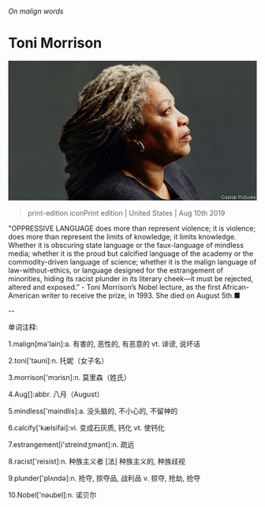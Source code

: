 ###### On malign words

# Toni Morrison 

![image](images/20190810_USP002_0.jpg) 

> print-edition iconPrint edition | United States | Aug 10th 2019 

"OPPRESSIVE LANGUAGE does more than represent violence; it is violence; does more than represent the limits of knowledge; it limits knowledge. Whether it is obscuring state language or the faux-language of mindless media; whether it is the proud but calcified language of the academy or the commodity-driven language of science; whether it is the malign language of law-without-ethics, or language designed for the estrangement of minorities, hiding its racist plunder in its literary cheek—it must be rejected, altered and exposed.” - Toni Morrison’s Nobel lecture, as the first African-American writer to receive the prize, in 1993. She died on August 5th.■ 

-- 

 单词注释:

1.malign[mә'lain]:a. 有害的, 恶性的, 有恶意的 vt. 诽谤, 说坏话 

2.toni['tәuni]:n. 托妮（女子名） 

3.morrison['mɔrisn]:n. 莫里森（姓氏） 

4.Aug[]:abbr. 八月（August） 

5.mindless['maindlis]:a. 没头脑的, 不小心的, 不留神的 

6.calcify['kælsifai]:vi. 变成石灰质, 钙化 vt. 使钙化 

7.estrangement[i'streindʒmәnt]:n. 疏远 

8.racist['reisist]:n. 种族主义者 [法] 种族主义的, 种族歧视 

9.plunder['plʌndә]:n. 抢夺, 掠夺品, 战利品 v. 掠夺, 抢劫, 抢夺 

10.Nobel['nәubel]:n. 诺贝尔 

